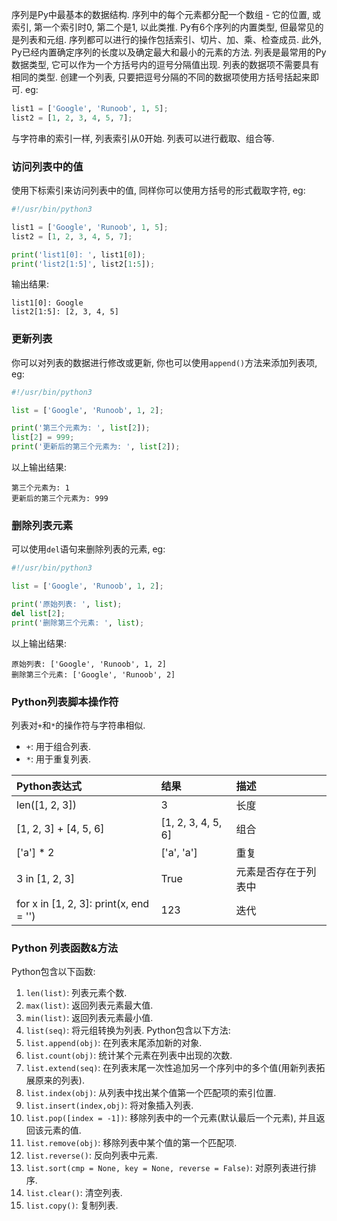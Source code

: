 序列是Py中最基本的数据结构. 序列中的每个元素都分配一个数组 - 它的位置, 或索引, 第一个索引时0, 第二个是1, 以此类推.
Py有6个序列的内置类型, 但最常见的是列表和元组.
序列都可以进行的操作包括索引、切片、加、乘、检查成员.
此外, Py已经内置确定序列的长度以及确定最大和最小的元素的方法.
列表是最常用的Py数据类型, 它可以作为一个方括号内的逗号分隔值出现.
列表的数据项不需要具有相同的类型.
创建一个列表, 只要把逗号分隔的不同的数据项使用方括号括起来即可. eg:
```python
list1 = ['Google', 'Runoob', 1, 5];
list2 = [1, 2, 3, 4, 5, 7];
```
与字符串的索引一样, 列表索引从0开始. 列表可以进行截取、组合等.

### 访问列表中的值
使用下标索引来访问列表中的值, 同样你可以使用方括号的形式截取字符, eg:
```python
#!/usr/bin/python3

list1 = ['Google', 'Runoob', 1, 5];
list2 = [1, 2, 3, 4, 5, 7];

print('list1[0]: ', list1[0]);
print('list2[1:5]', list2[1:5]);
```
输出结果:
```
list1[0]: Google
list2[1:5]: [2, 3, 4, 5]
```

### 更新列表
你可以对列表的数据进行修改或更新, 你也可以使用`append()`方法来添加列表项, eg:
```python
#!/usr/bin/python3

list = ['Google', 'Runoob', 1, 2];

print('第三个元素为: ', list[2]);
list[2] = 999;
print('更新后的第三个元素为: ', list[2]);
```
以上输出结果:
```
第三个元素为: 1
更新后的第三个元素为: 999
```

### 删除列表元素
可以使用`del`语句来删除列表的元素, eg:
```python
#!/usr/bin/python3

list = ['Google', 'Runoob', 1, 2];

print('原始列表: ', list);
del list[2];
print('删除第三个元素: ', list);
```
以上输出结果:
```
原始列表: ['Google', 'Runoob', 1, 2]
删除第三个元素: ['Google', 'Runoob', 2]
```

### Python列表脚本操作符
列表对`+`和`*`的操作符与字符串相似.
- `+`: 用于组合列表.
- `*`: 用于重复列表.

| Python表达式 | 结果 | 描述 |
| :- | :- | :- |
| len([1, 2, 3]) | 3 | 长度 |
| [1, 2, 3] + [4, 5, 6] | [1, 2, 3, 4, 5, 6] | 组合 |
| ['a'] * 2 | ['a', 'a'] | 重复 |
| 3 in [1, 2, 3] | True | 元素是否存在于列表中 |
| for x in [1, 2, 3]: print(x, end = '') | 123 | 迭代 |

### Python 列表函数&方法
Python包含以下函数:
1. `len(list)`: 列表元素个数.
2. `max(list)`: 返回列表元素最大值.
3. `min(list)`: 返回列表元素最小值.
4. `list(seq)`: 将元组转换为列表.
Python包含以下方法:
1. `list.append(obj)`: 在列表末尾添加新的对象.
2. `list.count(obj)`: 统计某个元素在列表中出现的次数.
3. `list.extend(seq)`: 在列表末尾一次性追加另一个序列中的多个值(用新列表拓展原来的列表).
4. `list.index(obj)`: 从列表中找出某个值第一个匹配项的索引位置.
5. `list.insert(index,obj)`: 将对象插入列表.
6. `list.pop([index = -1])`: 移除列表中的一个元素(默认最后一个元素), 并且返回该元素的值.
7. `list.remove(obj)`: 移除列表中某个值的第一个匹配项.
8. `list.reverse()`: 反向列表中元素.
9. `list.sort(cmp = None, key = None, reverse = False)`: 对原列表进行排序.
10. `list.clear()`: 清空列表.
11. `list.copy()`: 复制列表.